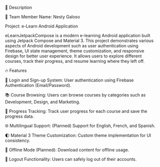 📌 Description

👤 Team Member
Name: Nesty Galoso

Project: e-Learn Android Application

eLearnJetpackCompose is a modern e-learning Android application built using Jetpack Compose and Material 3. This project demonstrates various aspects of Android development such as user authentication using Firebase, UI state management, theme customization, and responsive design for better user experience. It allows users to explore different courses, track their progress, and resume learning where they left off.

🔥 Features

📲 Login and Sign-up System: User authentication using Firebase Authentication (Email/Password).

📚 Course Browsing: Users can browse courses by categories such as Development, Design, and Marketing.

📖 Progress Tracking: Track user progress for each course and save the progress data.

🌐 Multilingual Support: (Planned) Support for English, French, and Spanish.

🌓 Material 3 Theme Customization: Custom theme implementation for UI consistency.

📁 Offline Mode (Planned): Download content for offline usage.

🔐 Logout Functionality: Users can safely log out of their accounts.
